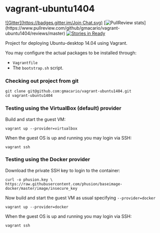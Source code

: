 vagrant-ubuntu1404
==================

[![Gitter](https://badges.gitter.im/Join Chat.svg)](https://gitter.im/gmacario/vagrant-ubuntu1404?utm_source=badge&utm_medium=badge&utm_campaign=pr-badge&utm_content=badge)
[![PullReview stats](https://www.pullreview.com/github/gmacario/vagrant-ubuntu1404/badges/master.svg?)](https://www.pullreview.com/github/gmacario/vagrant-ubuntu1404/reviews/master)
[![Stories in Ready](https://badge.waffle.io/gmacario/vagrant-ubuntu1404.png?label=ready&title=Ready)](https://waffle.io/gmacario/vagrant-ubuntu1404)

Project for deploying Ubuntu-desktop 14.04 using Vagrant.

You may configure the actual packages to be installed through:
* `Vagrantfile`
* The `bootstrap.sh` script.

### Checking out project from git

```
git clone git@github.com:gmacario/vagrant-ubuntu1404.git
cd vagrant-ubuntu1404
```

### Testing using the VirtualBox (default) provider
Build and start the guest VM:
```
vagrant up --provider=virtualbox
```

When the guest OS is up and running you may login via SSH:
```
vagrant ssh
```

### Testing using the Docker provider

Download the private SSH key to login to the container:
```
curl -o phusion.key \
https://raw.githubusercontent.com/phusion/baseimage-docker/master/image/insecure_key
```

Now build and start the guest VM as usual specifying `--provider=docker`

```
vagrant up --provider=docker
```

When the guest OS is up and running you may login via SSH:
```
vagrant ssh
```

<!-- EOF -->
